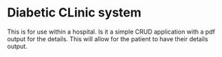 # Diabetic CLinic system
This is for use within a hospital. Is it a simple CRUD application with a pdf output for the details. This will allow for the patient to have their details output.